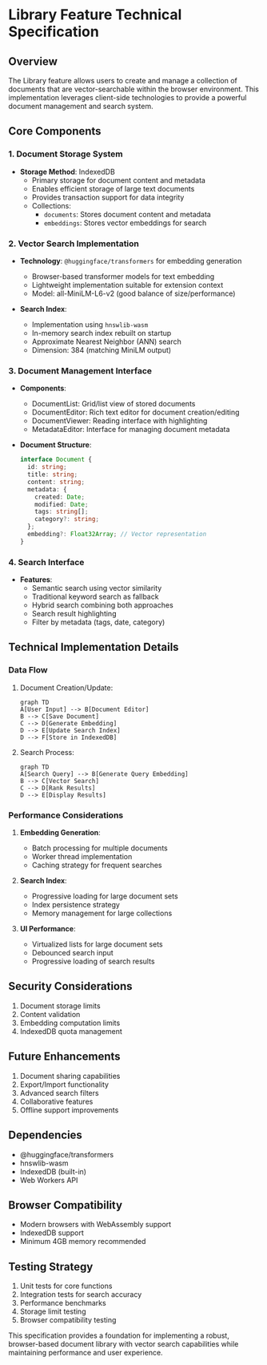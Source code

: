 # Library Feature Technical Specification

## Overview
The Library feature allows users to create and manage a collection of documents that are vector-searchable within the browser environment. This implementation leverages client-side technologies to provide a powerful document management and search system.

## Core Components

### 1. Document Storage System
- **Storage Method**: IndexedDB
  - Primary storage for document content and metadata
  - Enables efficient storage of large text documents
  - Provides transaction support for data integrity
  - Collections:
    - `documents`: Stores document content and metadata
    - `embeddings`: Stores vector embeddings for search

### 2. Vector Search Implementation
- **Technology**: `@huggingface/transformers` for embedding generation
  - Browser-based transformer models for text embedding
  - Lightweight implementation suitable for extension context
  - Model: all-MiniLM-L6-v2 (good balance of size/performance)

- **Search Index**:
  - Implementation using `hnswlib-wasm`
  - In-memory search index rebuilt on startup
  - Approximate Nearest Neighbor (ANN) search
  - Dimension: 384 (matching MiniLM output)

### 3. Document Management Interface
- **Components**:
  - DocumentList: Grid/list view of stored documents
  - DocumentEditor: Rich text editor for document creation/editing
  - DocumentViewer: Reading interface with highlighting
  - MetadataEditor: Interface for managing document metadata

- **Document Structure**:
  ```typescript
  interface Document {
    id: string;
    title: string;
    content: string;
    metadata: {
      created: Date;
      modified: Date;
      tags: string[];
      category?: string;
    };
    embedding?: Float32Array; // Vector representation
  }
  ```

### 4. Search Interface
- **Features**:
  - Semantic search using vector similarity
  - Traditional keyword search as fallback
  - Hybrid search combining both approaches
  - Search result highlighting
  - Filter by metadata (tags, date, category)

## Technical Implementation Details

### Data Flow
1. Document Creation/Update:
   ```mermaid
   graph TD
   A[User Input] --> B[Document Editor]
   B --> C[Save Document]
   C --> D[Generate Embedding]
   D --> E[Update Search Index]
   D --> F[Store in IndexedDB]
   ```

2. Search Process:
   ```mermaid
   graph TD
   A[Search Query] --> B[Generate Query Embedding]
   B --> C[Vector Search]
   C --> D[Rank Results]
   D --> E[Display Results]
   ```

### Performance Considerations
1. **Embedding Generation**:
   - Batch processing for multiple documents
   - Worker thread implementation
   - Caching strategy for frequent searches

2. **Search Index**:
   - Progressive loading for large document sets
   - Index persistence strategy
   - Memory management for large collections

3. **UI Performance**:
   - Virtualized lists for large document sets
   - Debounced search input
   - Progressive loading of search results

## Security Considerations
1. Document storage limits
2. Content validation
3. Embedding computation limits
4. IndexedDB quota management

## Future Enhancements
1. Document sharing capabilities
2. Export/Import functionality
3. Advanced search filters
4. Collaborative features
5. Offline support improvements

## Dependencies
- @huggingface/transformers
- hnswlib-wasm
- IndexedDB (built-in)
- Web Workers API

## Browser Compatibility
- Modern browsers with WebAssembly support
- IndexedDB support
- Minimum 4GB memory recommended

## Testing Strategy
1. Unit tests for core functions
2. Integration tests for search accuracy
3. Performance benchmarks
4. Storage limit testing
5. Browser compatibility testing

This specification provides a foundation for implementing a robust, browser-based document library with vector search capabilities while maintaining performance and user experience.
